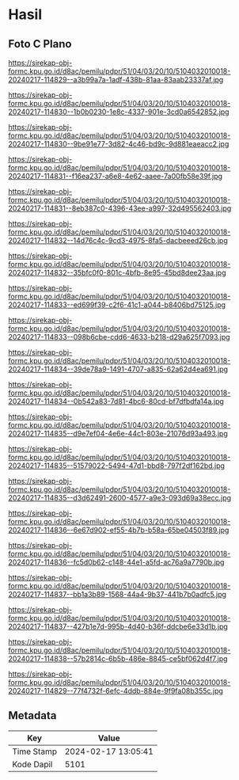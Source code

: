 # Hasil

## Foto C Plano

https://sirekap-obj-formc.kpu.go.id/d8ac/pemilu/pdpr/51/04/03/20/10/5104032010018-20240217-114829--a3b99a7a-1adf-438b-81aa-83aab23337af.jpg

https://sirekap-obj-formc.kpu.go.id/d8ac/pemilu/pdpr/51/04/03/20/10/5104032010018-20240217-114830--1b0b0230-1e8c-4337-901e-3cd0a6542852.jpg

https://sirekap-obj-formc.kpu.go.id/d8ac/pemilu/pdpr/51/04/03/20/10/5104032010018-20240217-114830--9be91e77-3d82-4c46-bd9c-9d881eaeacc2.jpg

https://sirekap-obj-formc.kpu.go.id/d8ac/pemilu/pdpr/51/04/03/20/10/5104032010018-20240217-114831--f16ea237-a6e8-4e62-aaee-7a00fb58e39f.jpg

https://sirekap-obj-formc.kpu.go.id/d8ac/pemilu/pdpr/51/04/03/20/10/5104032010018-20240217-114831--8eb387c0-4396-43ee-a997-32d495562403.jpg

https://sirekap-obj-formc.kpu.go.id/d8ac/pemilu/pdpr/51/04/03/20/10/5104032010018-20240217-114832--14d76c4c-9cd3-4975-8fa5-dacbeeed26cb.jpg

https://sirekap-obj-formc.kpu.go.id/d8ac/pemilu/pdpr/51/04/03/20/10/5104032010018-20240217-114832--35bfc0f0-801c-4bfb-8e95-45bd8dee23aa.jpg

https://sirekap-obj-formc.kpu.go.id/d8ac/pemilu/pdpr/51/04/03/20/10/5104032010018-20240217-114833--ed699f39-c2f6-41c1-a044-b8406bd75125.jpg

https://sirekap-obj-formc.kpu.go.id/d8ac/pemilu/pdpr/51/04/03/20/10/5104032010018-20240217-114833--098b6cbe-cdd6-4633-b218-d29a625f7093.jpg

https://sirekap-obj-formc.kpu.go.id/d8ac/pemilu/pdpr/51/04/03/20/10/5104032010018-20240217-114834--39de78a9-1491-4707-a835-62a62d4ea691.jpg

https://sirekap-obj-formc.kpu.go.id/d8ac/pemilu/pdpr/51/04/03/20/10/5104032010018-20240217-114834--0b542a83-7d81-4bc6-80cd-bf7dfbdfa14a.jpg

https://sirekap-obj-formc.kpu.go.id/d8ac/pemilu/pdpr/51/04/03/20/10/5104032010018-20240217-114835--d9e7ef04-4e6e-44c1-803e-21076d93a493.jpg

https://sirekap-obj-formc.kpu.go.id/d8ac/pemilu/pdpr/51/04/03/20/10/5104032010018-20240217-114835--51579022-5494-47d1-bbd8-797f2df162bd.jpg

https://sirekap-obj-formc.kpu.go.id/d8ac/pemilu/pdpr/51/04/03/20/10/5104032010018-20240217-114835--d3d62491-2600-4577-a9e3-093d69a38ecc.jpg

https://sirekap-obj-formc.kpu.go.id/d8ac/pemilu/pdpr/51/04/03/20/10/5104032010018-20240217-114836--6e67d902-ef55-4b7b-b58a-65be04503f89.jpg

https://sirekap-obj-formc.kpu.go.id/d8ac/pemilu/pdpr/51/04/03/20/10/5104032010018-20240217-114836--fc5d0b62-c148-44e1-a5fd-ac76a9a7790b.jpg

https://sirekap-obj-formc.kpu.go.id/d8ac/pemilu/pdpr/51/04/03/20/10/5104032010018-20240217-114837--bb1a3b89-1568-44a4-9b37-441b7b0adfc5.jpg

https://sirekap-obj-formc.kpu.go.id/d8ac/pemilu/pdpr/51/04/03/20/10/5104032010018-20240217-114837--427b1e7d-995b-4d40-b36f-ddcbe6e33d1b.jpg

https://sirekap-obj-formc.kpu.go.id/d8ac/pemilu/pdpr/51/04/03/20/10/5104032010018-20240217-114838--57b2814c-6b5b-486e-8845-ce5bf062d4f7.jpg

https://sirekap-obj-formc.kpu.go.id/d8ac/pemilu/pdpr/51/04/03/20/10/5104032010018-20240217-114829--77f4732f-6efc-4ddb-884e-9f9fa08b355c.jpg


## Metadata

| Key        | Value               |
| ---------- | ------------------- |
| Time Stamp | 2024-02-17 13:05:41 |
| Kode Dapil | 5101                |



